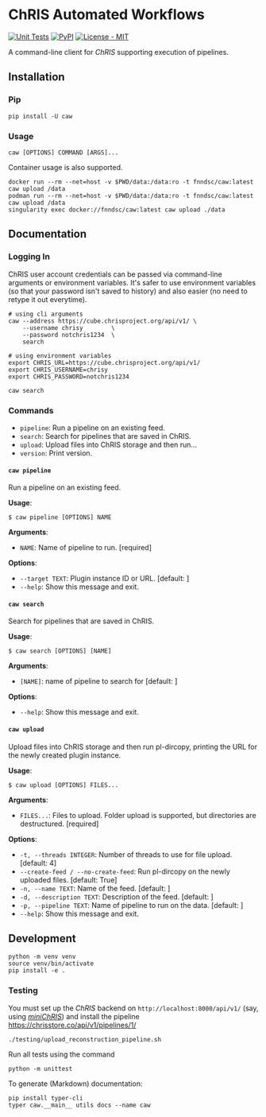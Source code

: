 # ChRIS Automated Workflows

[![Unit Tests](https://github.com/FNNDSC/caw/actions/workflows/test.yml/badge.svg)](https://github.com/FNNDSC/caw/actions)
[![PyPI](https://img.shields.io/pypi/v/caw)](https://pypi.org/project/caw/)
[![License - MIT](https://img.shields.io/pypi/l/caw)](https://github.com/FNNDSC/caw/blob/master/LICENSE)

A command-line client for _ChRIS_ supporting execution of pipelines.

## Installation

### Pip

```shell
pip install -U caw
```

### Usage

```shell
caw [OPTIONS] COMMAND [ARGS]...
```

Container usage is also supported.


```shell
docker run --rm --net=host -v $PWD/data:/data:ro -t fnndsc/caw:latest caw upload /data
podman run --rm --net=host -v $PWD/data:/data:ro -t fnndsc/caw:latest caw upload /data
singularity exec docker://fnndsc/caw:latest caw upload ./data
```

## Documentation

### Logging In

ChRIS user account credentials can be passed via command-line arguments or environment variables.
It's safer to use environment variables (so that your password isn't saved to history)
and also easier (no need to retype it out everytime).

```shell
# using cli arguments
caw --address https://cube.chrisproject.org/api/v1/ \
    --username chrisy        \
    --password notchris1234  \
    search

# using environment variables
export CHRIS_URL=https://cube.chrisproject.org/api/v1/
export CHRIS_USERNAME=chrisy
export CHRIS_PASSWORD=notchris1234

caw search
```
### Commands

* `pipeline`: Run a pipeline on an existing feed.
* `search`: Search for pipelines that are saved in ChRIS.
* `upload`: Upload files into ChRIS storage and then run...
* `version`: Print version.

#### `caw pipeline`

Run a pipeline on an existing feed.

**Usage**:

```shell
$ caw pipeline [OPTIONS] NAME
```

**Arguments**:

* `NAME`: Name of pipeline to run.  [required]

**Options**:

* `--target TEXT`: Plugin instance ID or URL.  [default: ]
* `--help`: Show this message and exit.

#### `caw search`

Search for pipelines that are saved in ChRIS.

**Usage**:

```shell
$ caw search [OPTIONS] [NAME]
```

**Arguments**:

* `[NAME]`: name of pipeline to search for  [default: ]

**Options**:

* `--help`: Show this message and exit.

#### `caw upload`

Upload files into ChRIS storage and then run pl-dircopy, printing the URL for the newly created plugin instance.

**Usage**:

```shell
$ caw upload [OPTIONS] FILES...
```

**Arguments**:

* `FILES...`: Files to upload. Folder upload is supported, but directories are destructured.  [required]

**Options**:

* `-t, --threads INTEGER`: Number of threads to use for file upload.  [default: 4]
* `--create-feed / --no-create-feed`: Run pl-dircopy on the newly uploaded files.  [default: True]
* `-n, --name TEXT`: Name of the feed.  [default: ]
* `-d, --description TEXT`: Description of the feed.  [default: ]
* `-p, --pipeline TEXT`: Name of pipeline to run on the data.  [default: ]
* `--help`: Show this message and exit.



## Development

```shell
python -m venv venv
source venv/bin/activate
pip install -e .
```

### Testing

You must set up the _ChRIS_ backend on `http://localhost:8000/api/v1/`
(say, using [_miniChRIS_](https://github.com/FNNDSC/miniChRIS))
and install the pipeline https://chrisstore.co/api/v1/pipelines/1/

```shell
./testing/upload_reconstruction_pipeline.sh
```

Run all tests using the command

```shell
python -m unittest
```

To generate (Markdown) documentation:

```shell
pip install typer-cli
typer caw.__main__ utils docs --name caw
```
